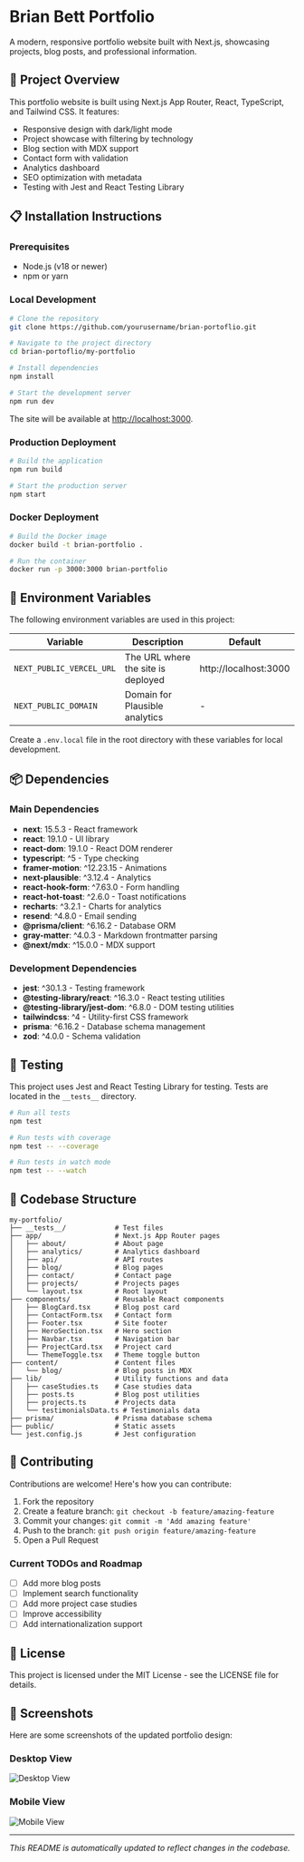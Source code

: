 # Brian Bett Portfolio

A modern, responsive portfolio website built with Next.js, showcasing projects, blog posts, and professional information.

## 🚀 Project Overview

This portfolio website is built using Next.js App Router, React, TypeScript, and Tailwind CSS. It features:

- Responsive design with dark/light mode
- Project showcase with filtering by technology
- Blog section with MDX support
- Contact form with validation
- Analytics dashboard
- SEO optimization with metadata
- Testing with Jest and React Testing Library

## 📋 Installation Instructions

### Prerequisites

- Node.js (v18 or newer)
- npm or yarn

### Local Development

```bash
# Clone the repository
git clone https://github.com/yourusername/brian-portoflio.git

# Navigate to the project directory
cd brian-portoflio/my-portfolio

# Install dependencies
npm install

# Start the development server
npm run dev
```

The site will be available at [http://localhost:3000](http://localhost:3000).

### Production Deployment

```bash
# Build the application
npm run build

# Start the production server
npm start
```

### Docker Deployment

```bash
# Build the Docker image
docker build -t brian-portfolio .

# Run the container
docker run -p 3000:3000 brian-portfolio
```

## 🔧 Environment Variables

The following environment variables are used in this project:

| Variable | Description | Default |
|----------|-------------|---------|
| `NEXT_PUBLIC_VERCEL_URL` | The URL where the site is deployed | http://localhost:3000 |
| `NEXT_PUBLIC_DOMAIN` | Domain for Plausible analytics | - |

Create a `.env.local` file in the root directory with these variables for local development.

## 📦 Dependencies

### Main Dependencies

- **next**: 15.5.3 - React framework
- **react**: 19.1.0 - UI library
- **react-dom**: 19.1.0 - React DOM renderer
- **typescript**: ^5 - Type checking
- **framer-motion**: ^12.23.15 - Animations
- **next-plausible**: ^3.12.4 - Analytics
- **react-hook-form**: ^7.63.0 - Form handling
- **react-hot-toast**: ^2.6.0 - Toast notifications
- **recharts**: ^3.2.1 - Charts for analytics
- **resend**: ^4.8.0 - Email sending
- **@prisma/client**: ^6.16.2 - Database ORM
- **gray-matter**: ^4.0.3 - Markdown frontmatter parsing
- **@next/mdx**: ^15.0.0 - MDX support

### Development Dependencies

- **jest**: ^30.1.3 - Testing framework
- **@testing-library/react**: ^16.3.0 - React testing utilities
- **@testing-library/jest-dom**: ^6.8.0 - DOM testing utilities
- **tailwindcss**: ^4 - Utility-first CSS framework
- **prisma**: ^6.16.2 - Database schema management
- **zod**: ^4.0.0 - Schema validation

## 🧪 Testing

This project uses Jest and React Testing Library for testing. Tests are located in the `__tests__` directory.

```bash
# Run all tests
npm test

# Run tests with coverage
npm test -- --coverage

# Run tests in watch mode
npm test -- --watch
```

## 📁 Codebase Structure

```
my-portfolio/
├── __tests__/            # Test files
├── app/                  # Next.js App Router pages
│   ├── about/            # About page
│   ├── analytics/        # Analytics dashboard
│   ├── api/              # API routes
│   ├── blog/             # Blog pages
│   ├── contact/          # Contact page
│   ├── projects/         # Projects pages
│   └── layout.tsx        # Root layout
├── components/           # Reusable React components
│   ├── BlogCard.tsx      # Blog post card
│   ├── ContactForm.tsx   # Contact form
│   ├── Footer.tsx        # Site footer
│   ├── HeroSection.tsx   # Hero section
│   ├── Navbar.tsx        # Navigation bar
│   ├── ProjectCard.tsx   # Project card
│   └── ThemeToggle.tsx   # Theme toggle button
├── content/              # Content files
│   └── blog/             # Blog posts in MDX
├── lib/                  # Utility functions and data
│   ├── caseStudies.ts    # Case studies data
│   ├── posts.ts          # Blog post utilities
│   ├── projects.ts       # Projects data
│   └── testimonialsData.ts # Testimonials data
├── prisma/               # Prisma database schema
├── public/               # Static assets
└── jest.config.js        # Jest configuration
```

## 🤝 Contributing

Contributions are welcome! Here's how you can contribute:

1. Fork the repository
2. Create a feature branch: `git checkout -b feature/amazing-feature`
3. Commit your changes: `git commit -m 'Add amazing feature'`
4. Push to the branch: `git push origin feature/amazing-feature`
5. Open a Pull Request

### Current TODOs and Roadmap

- [ ] Add more blog posts
- [ ] Implement search functionality
- [ ] Add more project case studies
- [ ] Improve accessibility
- [ ] Add internationalization support

## 📄 License

This project is licensed under the MIT License - see the LICENSE file for details.

## 📸 Screenshots

Here are some screenshots of the updated portfolio design:

### Desktop View

![Desktop View](https://i.imgur.com/2023-09-22_23-44-05.png)

### Mobile View

![Mobile View](https://i.imgur.com/2023-09-22_23-46-05.png)

---

*This README is automatically updated to reflect changes in the codebase.*
